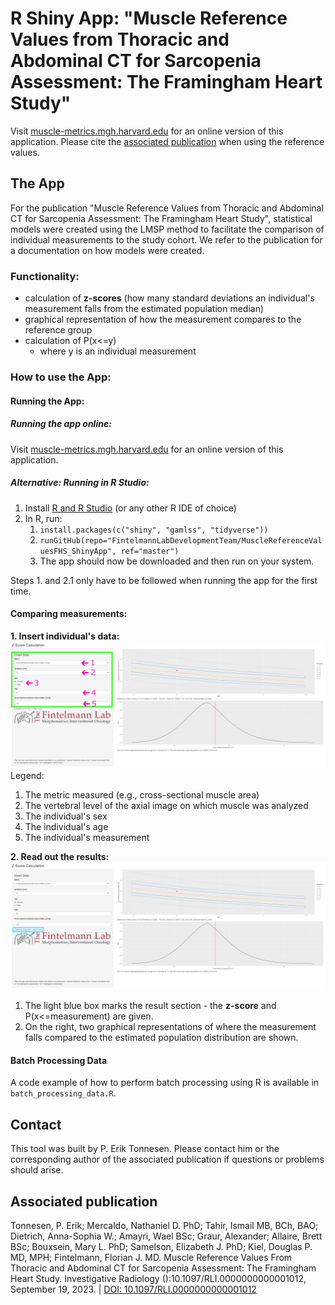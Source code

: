 # R Shiny App: "Muscle Reference Values from Thoracic and Abdominal CT for Sarcopenia Assessment: The Framingham Heart Study"

Visit [muscle-metrics.mgh.harvard.edu](https://muscle-metrics.mgh.harvard.edu) for an online version of this application. Please cite the [associated publication](#associated-publication) when using the reference values.

## The App
For the publication "Muscle Reference Values from Thoracic and Abdominal CT for Sarcopenia Assessment: The Framingham Heart Study", statistical models were created using the LMSP method to facilitate the comparison of individual measurements to the study cohort. We refer to the publication for a documentation on how models were created.

### Functionality: 
- calculation of **z-scores** (how many standard deviations an individual's measurement falls from the estimated population median)
- graphical representation of how the measurement compares to the reference group
- calculation of P(x<=y)
	- where y is an individual measurement

### How to use the App:

#### Running the App:

##### Running the app online:
Visit [muscle-metrics.mgh.harvard.edu](https://muscle-metrics.mgh.harvard.edu) for an online version of this application.

##### Alternative: Running in R Studio:
1. Install [R and R Studio](https://posit.co/download/rstudio-desktop/) (or any other R IDE of choice)
2. In R, run: 
	1. `install.packages(c("shiny", "gamlss", "tidyverse"))`
	2. `runGitHub(repo="FintelmannLabDevelopmentTeam/MuscleReferenceValuesFHS_ShinyApp", ref="master")`
	3. The app should now be downloaded and then run on your system.

Steps 1. and 2.1 only have to be followed when running the app for the first time.

#### Comparing measurements:

**1. Insert individual's data:**
![](resources/InputMarked.png)
Legend:
1. The metric measured (e.g., cross-sectional muscle area)
2. The vertebral level of the axial image on which muscle was analyzed
3. The individual's sex
4. The individual's age
5. The individual's measurement

**2. Read out the results:**
![](resources/ResultsBoxMarked.png)
1. The light blue box marks the result section - the **z-score** and P(x<=measurement) are given.
2. On the right, two graphical representations of where the measurement falls compared to the estimated population distribution are shown.

#### Batch Processing Data

A code example of how to perform batch processing using R is available in `batch_processing_data.R`.

## Contact
This tool was built by P. Erik Tonnesen. Please contact him or the corresponding author of the associated publication if questions or problems should arise.

## Associated publication
Tonnesen, P. Erik; Mercaldo, Nathaniel D. PhD; Tahir, Ismail MB, BCh, BAO; Dietrich, Anna-Sophia W.; Amayri, Wael BSc; Graur, Alexander; Allaire, Brett BSc; Bouxsein, Mary L. PhD; Samelson, Elizabeth J. PhD; Kiel, Douglas P. MD, MPH; Fintelmann, Florian J. MD. Muscle Reference Values From Thoracic and Abdominal CT for Sarcopenia Assessment: The Framingham Heart Study. Investigative Radiology ():10.1097/RLI.0000000000001012, September 19, 2023. | [DOI: 10.1097/RLI.0000000000001012](doi.org/10.1097/RLI.0000000000001012)
